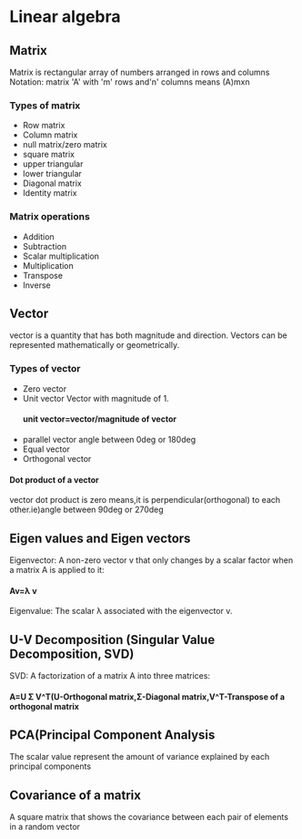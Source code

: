 # Linear algebra
## Matrix
  Matrix is rectangular array of numbers arranged in rows and columns
  Notation: matrix 'A' with 'm' rows and'n' columns means (A)mxn
### Types of matrix
 - Row matrix
 - Column matrix
 - null matrix/zero matrix
 - square matrix
 - upper triangular
 - lower triangular
 - Diagonal matrix
 - Identity matrix
### Matrix operations
 * Addition
 * Subtraction
 * Scalar multiplication
 * Multiplication
 * Transpose
 * Inverse
## Vector
   vector is a quantity that has both magnitude and direction. Vectors can be represented mathematically or geometrically.
### Types of vector
  - Zero vector
  - Unit vector
    Vector with magnitude of 1.
    ####   unit vector=vector/magnitude of vector
  - parallel vector
     angle between 0deg or 180deg
  - Equal vector
  - Orthogonal vector
#### Dot product of a vector
  vector dot product is zero means,it is perpendicular(orthogonal) to each other.ie)angle between 90deg or 270deg
## Eigen values and Eigen vectors
   Eigenvector: A non-zero vector v that only changes by a scalar factor when a matrix A is applied to it:
  ####          Av=λ v
   Eigenvalue: The scalar λ associated with the eigenvector v.
## U-V Decomposition (Singular Value Decomposition, SVD)
   SVD: A factorization of a matrix A into three matrices:
   ####        A=U Σ V^T(U-Orthogonal matrix,Σ-Diagonal matrix,V^T-Transpose of a orthogonal matrix
## PCA(Principal Component Analysis
  The scalar value represent the amount of variance explained by each principal components
## Covariance of a matrix
   A square matrix that shows the covariance between each pair of elements in a random vector
